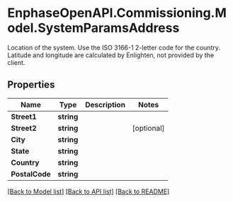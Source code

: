 # EnphaseOpenAPI.Commissioning.Model.SystemParamsAddress
Location of the system. Use the ISO 3166-1 2-letter code for the country. Latitude and longitude are calculated by Enlighten, not provided by the client.

## Properties

Name | Type | Description | Notes
------------ | ------------- | ------------- | -------------
**Street1** | **string** |  | 
**Street2** | **string** |  | [optional] 
**City** | **string** |  | 
**State** | **string** |  | 
**Country** | **string** |  | 
**PostalCode** | **string** |  | 

[[Back to Model list]](../README.md#documentation-for-models) [[Back to API list]](../README.md#documentation-for-api-endpoints) [[Back to README]](../README.md)

